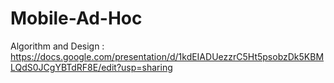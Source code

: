 # Mobile-Ad-Hoc

Algorithm and Design : https://docs.google.com/presentation/d/1kdEIADUezzrC5Ht5psobzDk5KBMLQdS0JCgYBTdRF8E/edit?usp=sharing
